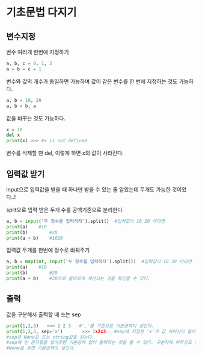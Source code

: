 # 기초문법 다지기

## 변수지정

변수 여러개 한번에 지정하기 

~~~ python
a, b, c = 0, 1, 2
a = b = c = 1 
~~~

변수와 값의 개수가 동일하면 가능하며 값이 같은 변수를 한 번에 지정하는 것도 가능하다. 

~~~ python
a, b = 10, 20 
a, b = b, a
~~~

값을 바꾸는 것도 가능하다. 

~~~ python
x = 10
del x   
print(x) >>> #x is not defined
~~~

변수를 삭제할 땐 del, 이렇게 하면 x의 값이 사라진다.  



## 입력값 받기

input으로 입력값을 받을 때 하나만 받을 수 있는 줄 알았는데 두개도 가능한 것이었다..!

split으로 입력 받은 두개 수를 공백기준으로 분리한다. 

~~~ python
a, b = input('두 정수를 입력하자').split()  #입력값이 10 20 이라면
print(a)    #10
print(b)		#20
print(a + b)    #1020
~~~

입력값 두개를 한번에 정수로 바꿔주기

~~~ python
a, b = map(int, input('두 정수를 입력하자').split())  #입력값이 10 20 이라면
print(a)    #10
print(b)		#20
print(a + b)    #30으로 올바르게 계산되는 것을 확인할 수 있다.
~~~



## 출력

값을 구분해서 출력할 때 쓰는 sep

~~~ python
print(1,2,3)   >>> 1 2 3   #','를 기준으로 기본공백이 생긴다.
print(1,2,3, sep='x')		>>> 1x2x3	#sep에 지정한 'x'가 값 사이사이 들어가 이어진다. 기본공백 대신이다.
#sep은 None값 또는 string값을 갖는다. 
#sep에 빈 문자열을 넣어주면 기본공백 없이 출력되는 것을 볼 수 있다. 구분자에 아무것도 안써줄거라는 말이기 때문에. 
#None을 주면 기본공백이 생긴다.
~~~


